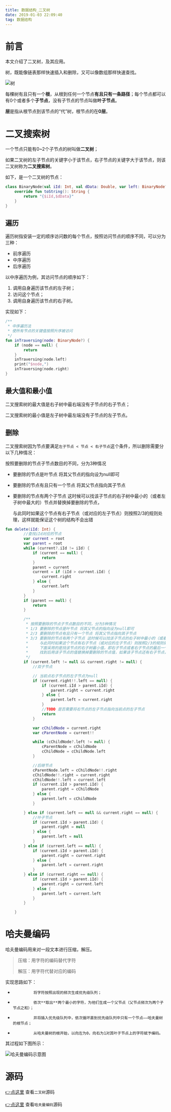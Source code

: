 ```yaml
---
title: 数据结构_二叉树
date: 2019-01-03 22:09:40
tag: 数据结构
---
```


# 前言

本文介绍了二叉树，及其应用。

树，既能像链表那样快速插入和删除，又可以像数组那样快速查找。

![树](https://jixiaoyong.github.io/images/20190103200423.png)

每棵树有且只有一个**根**，从根到任何一个节点**有且只有一条路径**；每个节点都可以有0个或者多个**子节点**，没有子节点的节点叫做**叶子节点**。

**层**是指从根节点到该节点的“代”树，根节点的在**0层**。

# 二叉搜索树

一个节点只能有0~2个子节点的树叫做**二叉树**；

如果二叉树的左子节点的关键字小于该节点，右子节点的关键字大于该节点，则该二叉树称为**二叉搜索树**。

如下，是一个二叉树的节点：

```kotlin
class BinaryNode(val iId: Int, val dData: Double, var left: BinaryNode? = null, var right: BinaryNode? = null) {
    override fun toString(): String {
        return "{$iId,$dData}"
    }
}
```

## 遍历

遍历树指安装一定的顺序访问数的每个节点，按照访问节点的顺序不同，可以分为三种：

* 前序遍历
* 中序遍历
* 后序遍历

以中序遍历为例，其访问节点的顺序如下：

1. 调用自身遍历该节点的左子树；
2. 访问这个节点；
3. 调用自身遍历该节点的右子树。

实现如下：

```kotlin
/**
 * 中序遍历法
 * 使所有节点的关键值按照升序被访问
 */
fun inTraversing(node: BinaryNode?) {
    if (node == null) {
        return
    }
    inTraversing(node.left)
    print("$node,")
    inTraversing(node.right)
}
```

## 最大值和最小值

二叉搜索树的最大值是右子树中最右端没有子节点的右子节点；

二叉搜索树的最小值是左子树中最左端没有子节点的左子节点。

## 删除

二叉搜索树因为节点要满足`左子节点 < 节点 < 右子节点`这个条件，所以删除需要分以下几种情况：

按照要删除的节点子节点数目的不同，分为3种情况

* 要删除的节点是叶节点 将其父节点的指向设为null即可

* 要删除的节点有且只有一个节点 将其父节点指向其子节点

* 要删除的节点有两个子节点 这时候可以找该子节点的右子树中最小的（或者左子树中最大的）节点并替换掉要删除的节点，

  与此同时如果这个节点有右子节点（或对应的左子节点）则按照2/3的规则处理，这样就能保证这个树的结构不会出错

```kotlin
fun delete(iId: Int) {
        //查找iId对应的节点
        var current = root
        var parent = root
        while (current?.iId != iId) {
            if (current == null) {
                return
            }
            parent = current
            current = if (iId > current.iId) {
                current.right
            } else {
                current.left
            }
        }
        if (parent == null) {
            return
        }

        /**
         * 按照要删除的节点子节点数目的不同，分为3种情况
         * 1/3 要删除的节点是叶节点 将其父节点的指向设为null即可
         * 2/3 要删除的节点有且只有一个节点 将其父节点指向其子节点
         * 3/3 要删除的节点有两个子节点 这时候可以找该子节点的右子树中最小的（或者左子树中最大的）节点并替换掉要删除的节点，
         *     与此同时如果这个节点有右子节点（或对应的左子节点）则按照2/3的规则处理，这样就能保证这个树的结构不会出错
         *     下面采用的是找该节点的右子树最小值，即右子节点或者右子节点的最后一个左子节点
         *     找到后用该子节点的值替换掉要删除的节点值，如果该子节点还有右子节点，将该子节点的父节点指向其右子节点
         */
        if (current.left != null && current.right != null) {
            //双子节点

            // 当前点右子节点的左子节点为null
            if (current.right!!.left == null) {
                if (current.iId > parent.iId) {
                    parent.right = current.right
                } else {
                    parent.left = current.right
                }
                //TODO 是否需要将右节点的左子节点指向当前点的左子节点
                return
            }

            var cChildNode = current.right
            var cParentNode = current!!

            while (cChildNode?.left != null) {
                cParentNode = cChildNode
                cChildNode = cChildNode.left
            }

            //后继节点
            cParentNode.left = cChildNode!!.right
            cChildNode!!.right = current.right
            cChildNode!!.left = current.left
            if (current.iId > parent.iId) {
                parent.right = cChildNode
            } else {
                parent.left = cChildNode
            }

        } else if (current.left == null && current.right == null) {
            //叶子节点
            if (current.iId > parent.iId) {
                parent.right = null
            } else {
                parent.left = null
            }
        } else if (current.left == null) {
            if (current.iId > parent.iId) {
                parent.right = current.right
            } else {
                parent.left = current.right
            }
        } else if (current.right == null) {
            if (current.iId > parent.iId) {
                parent.right = current.left
            } else {
                parent.left = current.left
            }
        }

    }
```

# 哈夫曼编码

哈夫曼编码用来对一段文本进行压缩，解压。

> 压缩：用字符的编码替代字符
>
> 解压：用字符代替对应的编码

实现思路如下：

*              将字符按照出现的频次生成优先级队列；
*              依次**取出**两个最小的字符，为他们生成一个父节点（父节点频次为两个子节点之和）；
*              并将插入优先级队列中，依次循环直到优先级队列中只有一个节点——哈夫曼树的根节点；
*              从哈夫曼树的根开始，以向左为0，向右为1对其叶子节点上的字符赋予编码。

其过程如下图所示：

![哈夫曼编码示意图](https://jixiaoyong.github.io/images/20190103203447.png)

# 源码

[👉点这里](https://github.com/jixiaoyong/Notes-Files/blob/master/AndroidLearningResource/java_note/%E6%95%B0%E6%8D%AE%E7%BB%93%E6%9E%84%E5%AD%A6%E4%B9%A0/tree/BinaryTree.kt) 查看`二叉树`源码

[👉点这里](https://github.com/jixiaoyong/Notes-Files/blob/master/AndroidLearningResource/java_note/%E6%95%B0%E6%8D%AE%E7%BB%93%E6%9E%84%E5%AD%A6%E4%B9%A0/tree/HuffmanCodeUtils.kt) 查看`哈夫曼编码`源码


